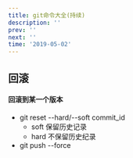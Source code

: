 ```yaml
---
title: git命令大全(持续)
description: ''
prev: ''
next: ''
time: '2019-05-02'
---
```


## 回滚

#### 回滚到某一个版本

+ git reset --hard/--soft commit_id
    - soft 保留历史记录
    - hard 不保留历史纪录
+ git push <branch> --force